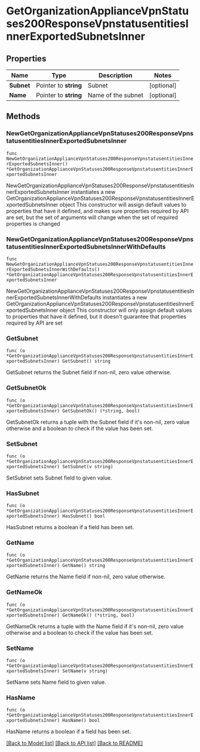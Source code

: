# GetOrganizationApplianceVpnStatuses200ResponseVpnstatusentitiesInnerExportedSubnetsInner

## Properties

Name | Type | Description | Notes
------------ | ------------- | ------------- | -------------
**Subnet** | Pointer to **string** | Subnet | [optional] 
**Name** | Pointer to **string** | Name of the subnet | [optional] 

## Methods

### NewGetOrganizationApplianceVpnStatuses200ResponseVpnstatusentitiesInnerExportedSubnetsInner

`func NewGetOrganizationApplianceVpnStatuses200ResponseVpnstatusentitiesInnerExportedSubnetsInner() *GetOrganizationApplianceVpnStatuses200ResponseVpnstatusentitiesInnerExportedSubnetsInner`

NewGetOrganizationApplianceVpnStatuses200ResponseVpnstatusentitiesInnerExportedSubnetsInner instantiates a new GetOrganizationApplianceVpnStatuses200ResponseVpnstatusentitiesInnerExportedSubnetsInner object
This constructor will assign default values to properties that have it defined,
and makes sure properties required by API are set, but the set of arguments
will change when the set of required properties is changed

### NewGetOrganizationApplianceVpnStatuses200ResponseVpnstatusentitiesInnerExportedSubnetsInnerWithDefaults

`func NewGetOrganizationApplianceVpnStatuses200ResponseVpnstatusentitiesInnerExportedSubnetsInnerWithDefaults() *GetOrganizationApplianceVpnStatuses200ResponseVpnstatusentitiesInnerExportedSubnetsInner`

NewGetOrganizationApplianceVpnStatuses200ResponseVpnstatusentitiesInnerExportedSubnetsInnerWithDefaults instantiates a new GetOrganizationApplianceVpnStatuses200ResponseVpnstatusentitiesInnerExportedSubnetsInner object
This constructor will only assign default values to properties that have it defined,
but it doesn't guarantee that properties required by API are set

### GetSubnet

`func (o *GetOrganizationApplianceVpnStatuses200ResponseVpnstatusentitiesInnerExportedSubnetsInner) GetSubnet() string`

GetSubnet returns the Subnet field if non-nil, zero value otherwise.

### GetSubnetOk

`func (o *GetOrganizationApplianceVpnStatuses200ResponseVpnstatusentitiesInnerExportedSubnetsInner) GetSubnetOk() (*string, bool)`

GetSubnetOk returns a tuple with the Subnet field if it's non-nil, zero value otherwise
and a boolean to check if the value has been set.

### SetSubnet

`func (o *GetOrganizationApplianceVpnStatuses200ResponseVpnstatusentitiesInnerExportedSubnetsInner) SetSubnet(v string)`

SetSubnet sets Subnet field to given value.

### HasSubnet

`func (o *GetOrganizationApplianceVpnStatuses200ResponseVpnstatusentitiesInnerExportedSubnetsInner) HasSubnet() bool`

HasSubnet returns a boolean if a field has been set.

### GetName

`func (o *GetOrganizationApplianceVpnStatuses200ResponseVpnstatusentitiesInnerExportedSubnetsInner) GetName() string`

GetName returns the Name field if non-nil, zero value otherwise.

### GetNameOk

`func (o *GetOrganizationApplianceVpnStatuses200ResponseVpnstatusentitiesInnerExportedSubnetsInner) GetNameOk() (*string, bool)`

GetNameOk returns a tuple with the Name field if it's non-nil, zero value otherwise
and a boolean to check if the value has been set.

### SetName

`func (o *GetOrganizationApplianceVpnStatuses200ResponseVpnstatusentitiesInnerExportedSubnetsInner) SetName(v string)`

SetName sets Name field to given value.

### HasName

`func (o *GetOrganizationApplianceVpnStatuses200ResponseVpnstatusentitiesInnerExportedSubnetsInner) HasName() bool`

HasName returns a boolean if a field has been set.


[[Back to Model list]](../README.md#documentation-for-models) [[Back to API list]](../README.md#documentation-for-api-endpoints) [[Back to README]](../README.md)


